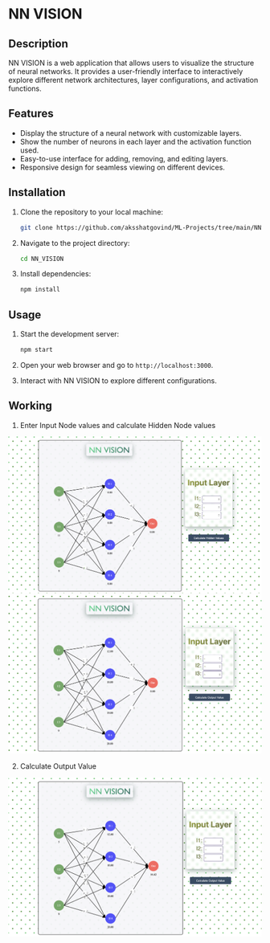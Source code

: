 # NN VISION

## Description
NN VISION is a web application that allows users to visualize the structure of neural networks. It provides a user-friendly interface to interactively explore different network architectures, layer configurations, and activation functions.

## Features
- Display the structure of a neural network with customizable layers.
- Show the number of neurons in each layer and the activation function used.
- Easy-to-use interface for adding, removing, and editing layers.
- Responsive design for seamless viewing on different devices.

## Installation

1.  Clone the repository to your local machine:
    
    ```bash
    git clone https://github.com/aksshatgovind/ML-Projects/tree/main/NN%20VISION.git
    ```
    
2.  Navigate to the project directory:
    
    ```bash
    cd NN_VISION
    ```
    
3.  Install dependencies:
    
    ```bash
    npm install
    ```

## Usage

1.  Start the development server:
    
    ```bash
    npm start
    ```
    
2.  Open your web browser and go to `http://localhost:3000`.
3.  Interact with NN VISION to explore different configurations.


## Working

1. Enter Input Node values and calculate Hidden Node values

![Input Layer](./static/ss1.png) 
![Hidden Layer](./static/ss3.png) 

2. Calculate Output Value

![Output Layer](./static/ss2.png) 
